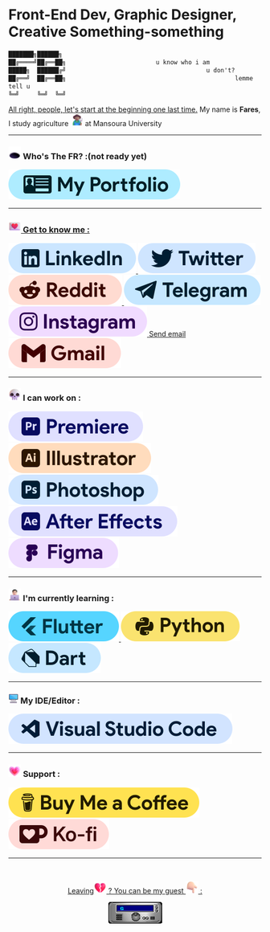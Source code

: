 # Front-End Dev, Graphic Designer, Creative Something-something

```
███████╗██████╗ 
██╔════╝██╔══██╗                         u know who i am
█████╗  ██████╔╝                                       u don't?
██╔══╝  ██╔══██╗                                               lemme tell u
╚═╝     ╚═╝  ╚═╝
```
<a href="https://youtu.be/LRspFpixPnI?si=mBausWSxJjzOVRED&t=58">All right, people, let's start at the beginning one last time.</a> My name is **Fares**, I study agriculture <img src="Media/Emoji/Farmer.png" alt="Farmer" width="25" height="25" /> at Mansoura University

---
### <img src="Media/Emoji/Hole.png" alt="keepintouch" width="25" height="25" /> Who's The FR? :(not ready yet)
<a href="https://frmamlf.github.io/">
    <img src="Media/Badge/PF.svg" alt="PF">

---
### <img src="Media/Emoji/Love Letter.png" alt="keepintouch" width="25" height="25" /> Get to know me :
<a href="https://www.linkedin.com/in/frmamlf/">
    <img src="Media/Badge/Linkedin.svg" alt="Linkedin">
<a href="https://x.com/frmamlf">
    <img src="Media/Badge/X.svg" alt="X">

 <a href="https://www.reddit.com/user/frmamlf/">
    <img src="Media/Badge/Reddit.svg" alt="Reddit">

<a href="https://t.me/frmamlf">
    <img src="Media/Badge/Tele.svg" alt="tele">

<a href="https://www.instagram.com/frmamlf">
    <img src="Media/Badge/Insta.svg" alt="Insta">
<a href="mailto:frmamlf@gmail.com?subject=Hello&body=How are you?">Send email</a>
    <img src="Media/Badge/Gmail.svg" alt="Gmail">

---
### <img src="Media/Emoji/Skull.png" alt="keepintouch" width="25" height="25" /> I can work on :
![pre](Media/Badge/premiere3.svg)
![Illustrator](Media/Badge/Ill.svg)
![PS](Media/Badge/photoshop3.svg)
![AE](Media/Badge/AE.svg)
![Figma](Media/Badge/Figma.svg)

---
 ### <img src="Media/Emoji/Manpc.png" alt="Manpc" width="25" height="25" /> I'm currently learning :
<a href="https://roadmap.sh/u/frmamlf">
    <img src="Media/Badge/Flutter.svg" alt="Flutter">

<a href="https://roadmap.sh/u/frmamlf">
    <img src="Media/Badge/Py.svg" alt="Python">

<a href="https://roadmap.sh/u/frmamlf">
    <img src="Media/Badge/Dart.svg" alt="Dart">
  </a>
</p>

---
### <img src="Media/Emoji/PC.png" alt="keepintouch" width="20" height="20" /> My IDE/Editor :
![VS Code](Media/Badge/VSCode.svg)

---
 ### <img src="Media/Emoji/Growing Heart.png" alt="keepintouch" width="25" height="25" /> **Support** :
<a href="https://buymeacoffee.com/frmamlf">
    <img src="Media/Badge/BMC.svg" alt="BMC">

<a href="https://ko-fi.com/frmamlf">
    <img src="Media/Badge/Ko-fi.svg" alt="KO-Fi">

---
<br>
<div align="center">
<p>Leaving<img src="Media/Emoji/Broken Heart.png" alt="Broken heart" width="25" height="25"> ? You can be my guest <img src="Media/Emoji/Down.png" alt="Hand" width="25" height="25" /> :</p>
 <a href="https://github.com/frmamlf/frmamlf/discussions/"><img src="Media/Emoji/GUESTBOOK.gif" alt="Guest book"></a>
</div>
<br>

